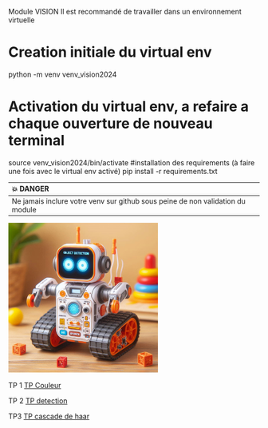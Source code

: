 Module VISION
Il est recommandé de travailler dans un environnement virtuelle 
# Creation initiale  du virtual env
python -m venv venv_vision2024
# Activation du virtual env, a refaire a chaque ouverture de nouveau terminal
source venv_vision2024/bin/activate
#installation des requirements (à faire une fois avec le virtual env activé)
pip install -r requirements.txt

| :boom: DANGER              |
|:---------------------------|
| Ne jamais inclure votre venv sur github sous peine de non validation du module  |


<img src="img/th.jpeg" height="300">

TP 1 [TP Couleur ](TP_couleur.md)

TP 2 [TP detection ](TP_detection.md)

TP3 [TP cascade de haar](TP_cascade_de_haar.md)
